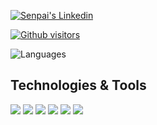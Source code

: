  <a href="https://www.linkedin.com/in/ahmet-salih-uçar-69b30220b/" target="_blank" rel="nofollow"><img alt="Senpai's Linkedin" src="https://img.shields.io/badge/LinkedIn-0077B5?style=for-the-badge&logo=linkedin&logoColor=white" /></a>
 

[![Github visitors](https://visitor-badge.glitch.me/badge?page_id=elsenpai.visitor-badge)](https://GitHub.com/elsenpai/StrapDown.js/stargazers/)


![Languages](https://github-readme-stats.vercel.app/api/top-langs/?username=elsenpai&layout=compact&theme=dark)


## Technologies & Tools

<img src="https://img.shields.io/badge/C%23-black?style=for-the-badge&logo=c-sharp&logoColor=white"></img>
<img src="https://img.shields.io/badge/.NET-black?style=for-the-badge&logo=.net&logoColor=white"></img>
<img src="https://img.shields.io/badge/.NETCore-black?style=for-the-badge&logo=.net&logoColor=white"></img>
<img src="https://img.shields.io/badge/Microsoft_SQL_Server-black?style=for-the-badge&logo=microsoft-sql-server&logoColor=white"></img>
<img src="https://img.shields.io/badge/HTML-black?style=for-the-badge&logo=html5&logoColor=white" />
<img src="https://img.shields.io/badge/Angular-DD0031?style=for-the-badge&logo=angular&logoColor=white" />

